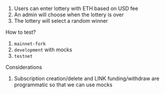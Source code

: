 1. Users can enter lottery with ETH based on USD fee
2. An admin will choose when the lottery is over
3. The lottery will select a random winner


How to test?
1. `mainnet-fork`
2. `development` with mocks
3. `testnet`

Considerations
1. Subscription creation/delete and LINK funding/withdraw are programmatic so that we can use mocks